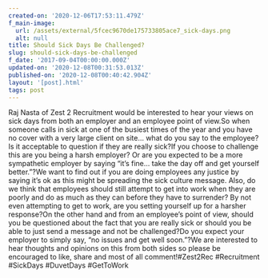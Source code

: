 ```yaml
---
created-on: '2020-12-06T17:53:11.479Z'
f_main-image:
  url: /assets/external/5fcec9670de175733805ace7_sick-days.png
  alt: null
title: Should Sick Days Be Challenged?
slug: should-sick-days-be-challenged
f_date: '2017-09-04T00:00:00.000Z'
updated-on: '2020-12-08T00:31:53.013Z'
published-on: '2020-12-08T00:40:42.904Z'
layout: '[post].html'
tags: post
---
```


Raj Nasta of Zest 2 Recruitment would be interested to hear your views on sick days from both an employer and an employee point of view.So when someone calls in sick at one of the busiest times of the year and you have no cover with a very large client on site… what do you say to the employee? Is it acceptable to question if they are really sick?If you choose to challenge this are you being a harsh employer? Or are you expected to be a more sympathetic employer by saying “it’s fine… take the day off and get yourself better.”?We want to find out if you are doing employees any justice by saying it’s ok as this might be spreading the sick culture message. Also, do we think that employees should still attempt to get into work when they are poorly and do as much as they can before they have to surrender? By not even attempting to get to work, are you setting yourself up for a harsher response?On the other hand and from an employee’s point of view, should you be questioned about the fact that you are really sick or should you be able to just send a message and not be challenged?Do you expect your employer to simply say, “no issues and get well soon.”?We are interested to hear thoughts and opinions on this from both sides so please be encouraged to like, share and most of all comment!#Zest2Rec #Recruitment #SickDays #DuvetDays #GetToWork
